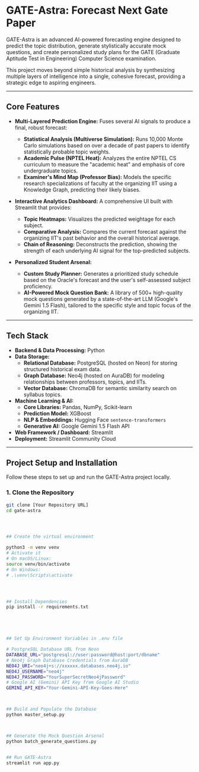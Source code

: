# GATE-Astra: Forecast Next Gate Paper

GATE-Astra is an advanced AI-powered forecasting engine designed to predict the topic distribution, generate stylistically accurate mock questions, and create personalized study plans for the GATE (Graduate Aptitude Test in Engineering) Computer Science examination.

This project moves beyond simple historical analysis by synthesizing multiple layers of intelligence into a single, cohesive forecast, providing a strategic edge to aspiring engineers.

---


## Core Features

*   **Multi-Layered Prediction Engine:** Fuses several AI signals to produce a final, robust forecast:
    *   **Statistical Analysis (Multiverse Simulation):** Runs 10,000 Monte Carlo simulations based on over a decade of past papers to identify statistically probable topic weights.
    *   **Academic Pulse (NPTEL Heat):** Analyzes the entire NPTEL CS curriculum to measure the "academic heat" and emphasis of core undergraduate topics.
    *   **Examiner's Mind Map (Professor Bias):** Models the specific research specializations of faculty at the organizing IIT using a Knowledge Graph, predicting their likely biases.

*   **Interactive Analytics Dashboard:** A comprehensive UI built with Streamlit that provides:
    *   **Topic Heatmaps:** Visualizes the predicted weightage for each subject.
    *   **Comparative Analysis:** Compares the current forecast against the organizing IIT's past behavior and the overall historical average.
    *   **Chain of Reasoning:** Deconstructs the prediction, showing the strength of each underlying AI signal for the top-predicted subjects.

*   **Personalized Student Arsenal:**
    *   **Custom Study Planner:** Generates a prioritized study schedule based on the Oracle's forecast and the user's self-assessed subject proficiency.
    *   **AI-Powered Mock Question Bank:** A library of 500+ high-quality mock questions generated by a state-of-the-art LLM (Google's Gemini 1.5 Flash), tailored to the specific style and topic focus of the organizing IIT.

---

## Tech Stack

*   **Backend & Data Processing:** Python
*   **Data Storage:**
    *   **Relational Database:** PostgreSQL (hosted on Neon) for storing structured historical exam data.
    *   **Graph Database:** Neo4j (hosted on AuraDB) for modeling relationships between professors, topics, and IITs.
    *   **Vector Database:** ChromaDB for semantic similarity search on syllabus topics.
*   **Machine Learning & AI:**
    *   **Core Libraries:** Pandas, NumPy, Scikit-learn
    *   **Prediction Model:** XGBoost
    *   **NLP & Embeddings:** Hugging Face `sentence-transformers`
    *   **Generative AI:** Google Gemini 1.5 Flash API
*   **Web Framework / Dashboard:** Streamlit
*   **Deployment:** Streamlit Community Cloud

---

## Project Setup and Installation

Follow these steps to set up and run the GATE-Astra project locally.

### 1. Clone the Repository

```bash
git clone [Your Repository URL]
cd gate-astra




## Create the virtual environment

python3 -m venv venv
# Activate it
# On macOS/Linux:
source venv/bin/activate
# On Windows:
# .\venv\Scripts\activate




## Install Dependencies
pip install -r requirements.txt





## Set Up Environment Variables in .env file

# PostgreSQL Database URL from Neon
DATABASE_URL="postgresql://user:password@host:port/dbname"
# Neo4j Graph Database Credentials from AuraDB
NEO4J_URI="neo4j+s://xxxxxx.databases.neo4j.io"
NEO4J_USERNAME="neo4j"
NEO4J_PASSWORD="YourSuperSecretNeo4jPassword"
# Google AI (Gemini) API Key from Google AI Studio
GEMINI_API_KEY="Your-Gemini-API-Key-Goes-Here"



## Build and Populate the Database
python master_setup.py



## Generate the Mock Question Arsenal
python batch_generate_questions.py


## Run GATE-Astra
streamlit run app.py